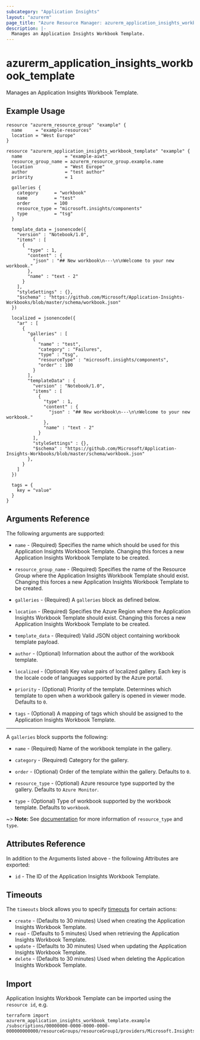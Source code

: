 ```yaml
---
subcategory: "Application Insights"
layout: "azurerm"
page_title: "Azure Resource Manager: azurerm_application_insights_workbook_template"
description: |-
  Manages an Application Insights Workbook Template.
---
```


# azurerm_application_insights_workbook_template

Manages an Application Insights Workbook Template.

## Example Usage

```hcl
resource "azurerm_resource_group" "example" {
  name     = "example-resources"
  location = "West Europe"
}

resource "azurerm_application_insights_workbook_template" "example" {
  name                = "example-aiwt"
  resource_group_name = azurerm_resource_group.example.name
  location            = "West Europe"
  author              = "test author"
  priority            = 1

  galleries {
    category      = "workbook"
    name          = "test"
    order         = 100
    resource_type = "microsoft.insights/components"
    type          = "tsg"
  }

  template_data = jsonencode({
    "version" : "Notebook/1.0",
    "items" : [
      {
        "type" : 1,
        "content" : {
          "json" : "## New workbook\n---\n\nWelcome to your new workbook."
        },
        "name" : "text - 2"
      }
    ],
    "styleSettings" : {},
    "$schema" : "https://github.com/Microsoft/Application-Insights-Workbooks/blob/master/schema/workbook.json"
  })

  localized = jsonencode({
    "ar" : [
      {
        "galleries" : [
          {
            "name" : "test",
            "category" : "Failures",
            "type" : "tsg",
            "resourceType" : "microsoft.insights/components",
            "order" : 100
          }
        ],
        "templateData" : {
          "version" : "Notebook/1.0",
          "items" : [
            {
              "type" : 1,
              "content" : {
                "json" : "## New workbook\n---\n\nWelcome to your new workbook."
              },
              "name" : "text - 2"
            }
          ],
          "styleSettings" : {},
          "$schema" : "https://github.com/Microsoft/Application-Insights-Workbooks/blob/master/schema/workbook.json"
        },
      }
    ]
  })

  tags = {
    key = "value"
  }
}
```

## Arguments Reference

The following arguments are supported:

* `name` - (Required) Specifies the name which should be used for this Application Insights Workbook Template. Changing this forces a new Application Insights Workbook Template to be created.

* `resource_group_name` - (Required) Specifies the name of the Resource Group where the Application Insights Workbook Template should exist. Changing this forces a new Application Insights Workbook Template to be created.

* `galleries` - (Required) A `galleries` block as defined below.

* `location` - (Required) Specifies the Azure Region where the Application Insights Workbook Template should exist. Changing this forces a new Application Insights Workbook Template to be created.

* `template_data` - (Required) Valid JSON object containing workbook template payload.

* `author` - (Optional) Information about the author of the workbook template.

* `localized` - (Optional) Key value pairs of localized gallery. Each key is the locale code of languages supported by the Azure portal.

* `priority` - (Optional) Priority of the template. Determines which template to open when a workbook gallery is opened in viewer mode. Defaults to `0`.

* `tags` - (Optional) A mapping of tags which should be assigned to the Application Insights Workbook Template.

---

A `galleries` block supports the following:

* `name` - (Required) Name of the workbook template in the gallery.

* `category` - (Required) Category for the gallery.

* `order` - (Optional) Order of the template within the gallery. Defaults to `0`.

* `resource_type` - (Optional) Azure resource type supported by the gallery. Defaults to `Azure Monitor`.

* `type` - (Optional) Type of workbook supported by the workbook template. Defaults to `workbook`.

~> **Note:** See [documentation](https://docs.microsoft.com/en-us/azure/azure-monitor/visualize/workbooks-automate#galleries) for more information of `resource_type` and `type`.

## Attributes Reference

In addition to the Arguments listed above - the following Attributes are exported:

* `id` - The ID of the Application Insights Workbook Template.

## Timeouts

The `timeouts` block allows you to specify [timeouts](https://www.terraform.io/language/resources/syntax#operation-timeouts) for certain actions:

* `create` - (Defaults to 30 minutes) Used when creating the Application Insights Workbook Template.
* `read` - (Defaults to 5 minutes) Used when retrieving the Application Insights Workbook Template.
* `update` - (Defaults to 30 minutes) Used when updating the Application Insights Workbook Template.
* `delete` - (Defaults to 30 minutes) Used when deleting the Application Insights Workbook Template.

## Import

Application Insights Workbook Template can be imported using the `resource id`, e.g.

```shell
terraform import azurerm_application_insights_workbook_template.example /subscriptions/00000000-0000-0000-0000-000000000000/resourceGroups/resourceGroup1/providers/Microsoft.Insights/workbookTemplates/resource1
```
